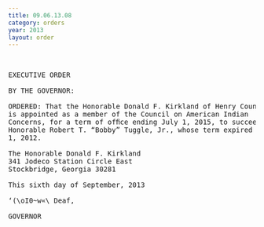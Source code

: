```yaml
---
title: 09.06.13.08
category: orders
year: 2013
layout: order
---
```


<pre> 

EXECUTIVE ORDER

BY THE GOVERNOR:

ORDERED: That the Honorable Donald F. Kirkland of Henry County, Georgia,
is appointed as a member of the Council on American Indian
Concerns, for a term of ofﬁce ending July 1, 2015, to succeed the
Honorable Robert T. “Bobby” Tuggle, Jr., whose term expired July
1, 2012.

The Honorable Donald F. Kirkland
341 Jodeco Station Circle East
Stockbridge, Georgia 30281

This sixth day of September, 2013

‘(\oI0~w«\ Deaf,

GOVERNOR

</pre>
